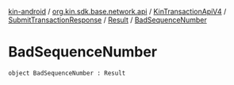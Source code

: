 [kin-android](../../../../index.md) / [org.kin.sdk.base.network.api](../../../index.md) / [KinTransactionApiV4](../../index.md) / [SubmitTransactionResponse](../index.md) / [Result](index.md) / [BadSequenceNumber](./-bad-sequence-number.md)

# BadSequenceNumber

`object BadSequenceNumber : Result`